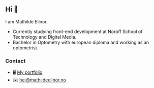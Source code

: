 ## Hi 🙌

I am Mathilde Elinor.

- Currently studying front-end development at Noroff School of Technology and Digital Media.
- Bachelor in Optometry with european diploma and working as an optometrist.

### Contact

- 🖥 [My portfolio](https://www.mathildeelinor.no)
- ✉️ [hei@mathildeelinor.no](mailto:hei@mathildeelinor.no)
